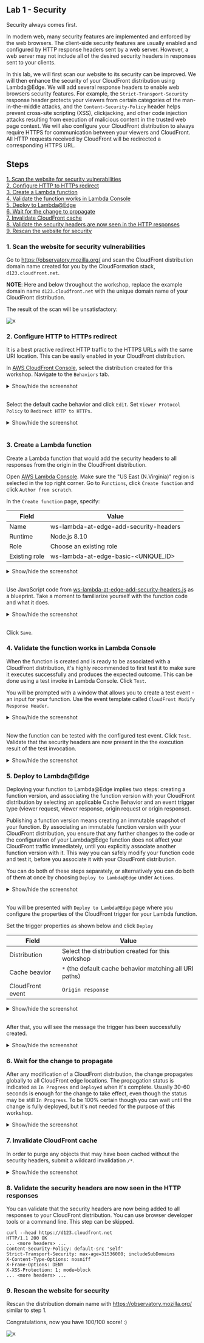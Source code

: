 ## Lab 1 - Security

Security always comes first.

In modern web, many security features are implemented and enforced by the web browsers. The client-side security features are usually enabled and configured by HTTP response headers sent by a web server. However, a web server may not include all of the desired security headers in responses sent to your clients.

In this lab, we will first scan our website to its security can be improved. We will then enhance the security of your CloudFront distribution using Lambda@Edge. We will add several response headers to enable web browsers security features. For example, the `Strict-Transport-Security` response header protects your viewers from certain categories of the man-in-the-middle attacks, and the `Content-Security-Policy` header helps prevent cross-site scripting (XSS), clickjacking, and other code injection attacks resulting from execution of malicious content in the trusted web page context. We will also configure your CloudFront distribution to always require HTTPS for communication between your viewers and CloudFront. All HTTP requests received by CloudFront will be redirected a corresponding HTTPS URL.

## Steps

[1. Scan the website for security vulnerabilities](#1-scan-the-website-for-security-vulnerabilities)  
[2. Configure HTTP to HTTPs redirect](#2-configure-http-to-https-redirect)  
[3. Create a Lambda function](#3-create-a-lambda-function)  
[4. Validate the function works in Lambda Console](#4-validate-the-function-works-in-lambda-console)  
[5. Deploy to Lambda@Edge](#5-deploy-to-lambdaedge)  
[6. Wait for the change to propagate](#6-wait-for-the-change-to-propagate)  
[7. Invalidate CloudFront cache](#7-invalidate-cloudfront-cache)   
[8. Validate the security headers are now seen in the HTTP responses](#8-validate-the-security-headers-are-now-seen-in-the-http-responses)  
[9. Rescan the website for security](#9-rescan-the-website-for-security)  

### 1. Scan the website for security vulnerabilities

Go to https://observatory.mozilla.org/ and scan the CloudFront distribution domain name created for you by the CloudFormation stack, `d123.cloudfront.net`.

**NOTE**: Here and below throughout the workshop, replace the example domain name `d123.cloudfront.net` with the unique domain name of your CloudFront distribution.

The result of the scan will be unsatisfactory:

<kbd>![x](./img/02-scan-summary-bad.png)</kbd>

### 2. Configure HTTP to HTTPs redirect

It is a best practive redirect HTTP traffic to the HTTPS URLs with the same URI location. This can be easily enabled in your CloudFront distribution.

In [AWS CloudFront Console](https://console.aws.amazon.com/cloudfront/home?region=us-east-1#), select the distribution created for this workshop. Navigate to the `Behaviors` tab.

<details><summary>Show/hide the screenshot</summary>
  
<kbd>![x](./img/12-edit-cache-behavior-1.png)</kbd>
</details><br/>

Select the default cache behavior and click `Edit`. Set `Viewer Protocol Policy` to `Redirect HTTP to HTTPs`.

<details><summary>Show/hide the screenshot</summary>
  
<kbd>![x](./img/12-edit-cache-behavior-2.png)</kbd>
</details><br/>

### 3. Create a Lambda function

Create a Lambda function that would add the security headers to all responses from the origin in the CloudFront distribution.

Open [AWS Lambda Console](https://console.aws.amazon.com/lambda/home?region=us-east-1#/). Make sure the "US East (N.Virginia)" region is selected in the top right corner. Go to `Functions`, click `Create function` and click `Author from scratch`.

In the `Create function` page, specify:

Field | Value
--- | ---
Name | ws-lambda-at-edge-add-security-headers
Runtime | Node.js 8.10
Role | Choose an existing role
Existing role | ws-lambda-at-edge-basic-<UNIQUE_ID>

<details><summary>Show/hide the screenshot</summary>
  
<kbd>![x](./img/03-create-function.png)</kbd>
</details><br/>

Use JavaScript code from [ws-lambda-at-edge-add-security-headers.js](./ws-lambda-at-edge-add-security-headers.js) as a blueprint. Take a moment to familiarize yourself with the function code and what it does.

<details><summary>Show/hide the screenshot</summary>
  
<kbd>![x](./img/04-create-function-code.png)</kbd>
</details></br>

Click `Save`.

### 4. Validate the function works in Lambda Console

When the function is created and is ready to be associated with a CloudFront distribution, it's highly recommended to first test it to make sure it executes successfully and produces the expected outcome. This can be done using a test invoke in Lambda Console. Click `Test`.

You will be prompted with a window that allows you to create a test event - an input for your function. Use the event template called `CloudFront Modify Response Header`.

<details><summary>Show/hide the screenshot</summary>
  
<kbd>![x](./img/06-test-event.png)</kbd>
</details><br/>

Now the function can be tested with the configured test event. Click `Test`.<br/>
Validate that the security headers are now present in the the execution result of the test invocation.

<details><summary>Show/hide the screenshot</summary>
  
<kbd>![x](./img/07-execution-succeeded.png)</kbd>
</details>

### 5. Deploy to Lambda@Edge

Deploying your function to Lambda@Edge implies two steps: creating a function version, and associating the function version with your CloudFront distribution by selecting an applicable Cache Behavior and an event trigger type (viewer request, viewer response, origin request or origin response).

Publishing a function version means creating an immutable snapshot of your function. By associating an immutable function version with your CloudFront distribution, you ensure that any further changes to the code or the configuration of your Lambda@Edge function does not affect your CloudFront traffic immediately, until you explicitly associate another function version with it. This way you can safely modify your function code and test it, before you associate it with your CloudFront distribution.

You can do both of these steps separately, or alternatively you can do both of them at once by choosing `Deploy to Lambda@Edge` under `Actions`.

<details><summary>Show/hide the screenshot</summary>
  
<kbd>![x](./img/08-deploy-to-lambda-edge-1.png)</kbd>
</details><br/>

You will be presented with `Deploy to Lambda@Edge` page where you configure the properties of the CloudFront trigger for your Lambda function.

Set the trigger properties as shown below and click `Deploy`

Field | Value
--- | ---
Distribution | Select the distribution created for this workshop
Cache beavior | `*` (the default cache behavior matching all URI paths)
CloudFront event | `Origin response`

<details><summary>Show/hide the screenshot</summary>
  
<kbd>![x](./img/09-deploy-to-lambda-edge-2.png)</kbd>
</details><br/>

After that, you will see the message the trigger has been successfully created.

<details><summary>Show/hide the screenshot</summary>
  
<kbd>![x](./img/10-tigger-created.png)</kbd>
</details>

### 6. Wait for the change to propagate

After any modification of a CloudFront distribution, the change propagates globally to all CloudFront edge locations. The propagation status is indicated as `In Progress` and `Deployed` when it's complete. Usually 30-60 seconds is enough for the change to take effect, even though the status may be still `In Progress`. To be 100% certain though you can wait until the change is fully deployed, but it's not needed for the purpose of this workshop.

<details><summary>Show/hide the screenshot</summary>
  
<kbd>![x](./img/11-cf-distribution-in-progress.png)</kbd>
</details>

### 7. Invalidate CloudFront cache

In order to purge any objects that may have been cached without the security headers, submit a wildcard invalidation `/*`.

<details><summary>Show/hide the screenshot</summary>
  
<kbd>![x](./img/13-create-invalidation.png)</kbd>
<kbd>![x](./img/14-invalidaiton-in-progress.png)</kbd>
</details>

### 8. Validate the security headers are now seen in the HTTP responses

You can validate that the security headers are now being added to all responses to your CloudFront distribution. You can use browser developer tools or a command line. This step can be skipped.

```
curl --head https://d123.cloudfront.net
HTTP/1.1 200 OK
... <more headers> ...
Content-Security-Policy: default-src 'self'
Strict-Transport-Security: max-age=31536000; includeSubDomains
X-Content-Type-Options: nosniff
X-Frame-Options: DENY
X-XSS-Protection: 1; mode=block
... <more headers> ...
```

### 9. Rescan the website for security

Rescan the distribution domain name with https://observatory.mozilla.org/ similar to step 1.

Congratulations, now you have 100/100 score! :)

<kbd>![x](./img/16-scan-summary-good-1.png)</kbd>

